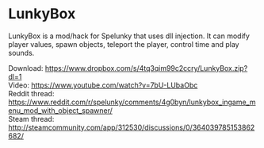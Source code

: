 # LunkyBox
LunkyBox is a mod/hack for Spelunky that uses dll injection. It can modify player values, spawn objects, teleport the player, control time and play sounds.

Download: https://www.dropbox.com/s/4tq3qim99c2ccry/LunkyBox.zip?dl=1  
Video: https://www.youtube.com/watch?v=7bU-LUbaObc  
Reddit thread: https://www.reddit.com/r/spelunky/comments/4g0byn/lunkybox_ingame_menu_mod_with_object_spawner/  
Steam thread: http://steamcommunity.com/app/312530/discussions/0/364039785153862682/  
